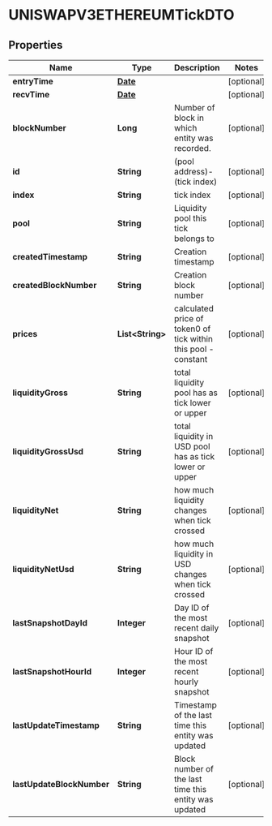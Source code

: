 

# UNISWAPV3ETHEREUMTickDTO

## Properties

Name | Type | Description | Notes
------------ | ------------- | ------------- | -------------
**entryTime** | [**Date**](Date.md) |  |  [optional]
**recvTime** | [**Date**](Date.md) |  |  [optional]
**blockNumber** | **Long** | Number of block in which entity was recorded. |  [optional]
**id** | **String** | (pool address)-(tick index) |  [optional]
**index** | **String** | tick index |  [optional]
**pool** | **String** | Liquidity pool this tick belongs to |  [optional]
**createdTimestamp** | **String** | Creation timestamp |  [optional]
**createdBlockNumber** | **String** | Creation block number |  [optional]
**prices** | **List&lt;String&gt;** | calculated price of token0 of tick within this pool - constant |  [optional]
**liquidityGross** | **String** | total liquidity pool has as tick lower or upper |  [optional]
**liquidityGrossUsd** | **String** | total liquidity in USD pool has as tick lower or upper |  [optional]
**liquidityNet** | **String** | how much liquidity changes when tick crossed |  [optional]
**liquidityNetUsd** | **String** | how much liquidity in USD changes when tick crossed |  [optional]
**lastSnapshotDayId** | **Integer** | Day ID of the most recent daily snapshot |  [optional]
**lastSnapshotHourId** | **Integer** | Hour ID of the most recent hourly snapshot |  [optional]
**lastUpdateTimestamp** | **String** | Timestamp of the last time this entity was updated |  [optional]
**lastUpdateBlockNumber** | **String** | Block number of the last time this entity was updated |  [optional]




